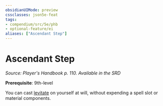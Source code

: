 ```yaml
---
obsidianUIMode: preview
cssclasses: json5e-feat
tags:
- compendium/src/5e/phb
- optional-feature/ei
aliases: ["Ascendant Step"]
---
```

# Ascendant Step
*Source: Player's Handbook p. 110. Available in the <span title='Systems Reference Document (5.1)'>SRD</span>*  

**Prerequisite**: 9th-level

You can cast [levitate](Mechanics/spells/levitate.md) on yourself at will, without expending a spell slot or material components.